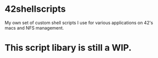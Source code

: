 # 42shellscripts
My own set of custom shell scripts I use for various applications on 42's macs and NFS management.

# This script libary is still a WIP.
